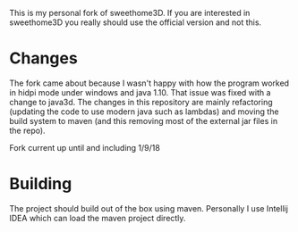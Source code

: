This is my personal fork of sweethome3D. If you are interested in sweethome3D you really should
use the official version and not this.

# Changes

The fork came about because I wasn't happy with how the program worked in hidpi mode under windows and java 1.10.
That issue was fixed with a change to java3d.
The changes in this repository are mainly refactoring (updating the code to use modern java such as lambdas) and
moving the build system to maven (and this removing most of the external jar files in the repo).

Fork current up until and including 1/9/18

# Building

The project should build out of the box using maven.
Personally I use Intellij IDEA which can load the maven project directly.

